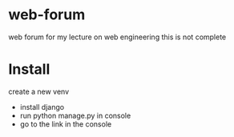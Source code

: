# web-forum
web forum for my lecture on web engineering 
this is not complete

# Install
create a new venv
- install django
- run python manage.py in console
- go to the link in the console
